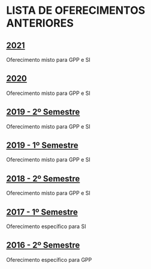 # LISTA DE OFERECIMENTOS ANTERIORES

## [2021](https://governoaberto-usp.github.io/ACH3778/2021 "2021")
Oferecimento misto para GPP e SI
## [2020](https://governoaberto-usp.github.io/ACH3778/2020 "2020")
Oferecimento misto para GPP e SI
## [2019 - 2º Semestre](https://governoaberto-usp.github.io/ACH3778/201902 "2019_02")
Oferecimento misto para GPP e SI
## [2019 - 1º Semestre](https://governoaberto-usp.github.io/ACH3778/201901 "2019_01")
Oferecimento misto para GPP e SI
## [2018 - 2º Semestre](https://pt.wikiversity.org/wiki/Governo_Aberto_(curso))
Oferecimento misto para GPP e SI
## [2017 - 1º Semestre](https://github.com/EACH-Lab2017/ACH3778_Governo_Aberto)
Oferecimento específico para SI
## [2016 - 2º Semestre](https://pt.wikiversity.org/wiki/Governo_Aberto)
Oferecimento específico para GPP

